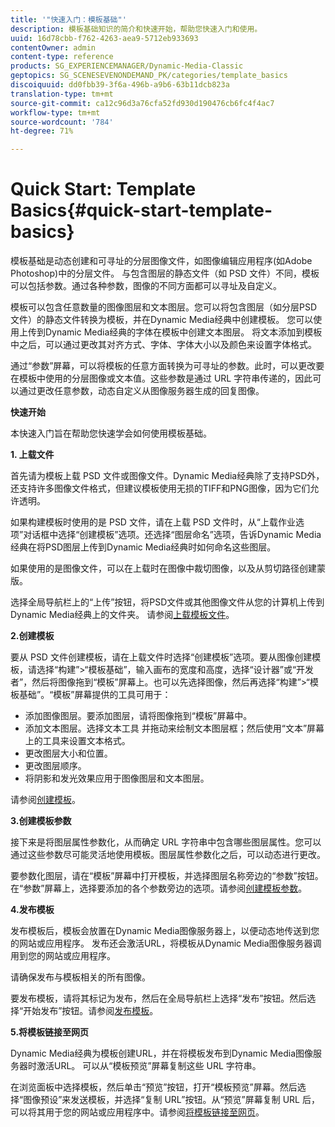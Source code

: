 ```yaml
---
title: '"快速入门：模板基础"'
description: 模板基础知识的简介和快速开始，帮助您快速入门和使用。
uuid: 16d78cbb-f762-4263-aea9-5712eb933693
contentOwner: admin
content-type: reference
products: SG_EXPERIENCEMANAGER/Dynamic-Media-Classic
geptopics: SG_SCENESEVENONDEMAND_PK/categories/template_basics
discoiquuid: dd0fbb39-3f6a-496b-a9b6-63b11dcb823a
translation-type: tm+mt
source-git-commit: ca12c96d3a76cfa52fd930d190476cb6fc4f4ac7
workflow-type: tm+mt
source-wordcount: '784'
ht-degree: 71%

---
```



# Quick Start: Template Basics{#quick-start-template-basics}

模板基础是动态创建和可寻址的分层图像文件，如图像编辑应用程序(如Adobe Photoshop)中的分层文件。 与包含图层的静态文件（如 PSD 文件）不同，模板可以包括参数。通过各种参数，图像的不同方面都可以寻址及自定义。

模板可以包含任意数量的图像图层和文本图层。您可以将包含图层（如分层PSD文件）的静态文件转换为模板，并在Dynamic Media经典中创建模板。 您可以使用上传到Dynamic Media经典的字体在模板中创建文本图层。 将文本添加到模板中之后，可以通过更改其对齐方式、字体、字体大小以及颜色来设置字体格式。

通过“参数”屏幕，可以将模板的任意方面转换为可寻址的参数。此时，可以更改要在模板中使用的分层图像或文本值。这些参数是通过 URL 字符串传递的，因此可以通过更改任意参数，动态自定义从图像服务器生成的回复图像。

**快速开始**

本快速入门旨在帮助您快速学会如何使用模板基础。

**1. 上载文件**

首先请为模板上载 PSD 文件或图像文件。Dynamic Media经典除了支持PSD外，还支持许多图像文件格式，但建议模板使用无损的TIFF和PNG图像，因为它们允许透明。

如果构建模板时使用的是 PSD 文件，请在上载 PSD 文件时，从“上载作业选项”对话框中选择“创建模板”选项。还选择“图层命名”选项，告诉Dynamic Media经典在将PSD图层上传到Dynamic Media经典时如何命名这些图层。

如果使用的是图像文件，可以在上载时在图像中裁切图像，以及从剪切路径创建蒙版。

选择全局导航栏上的“上传”按钮，将PSD文件或其他图像文件从您的计算机上传到Dynamic Media经典上的文件夹。 请参阅[上载模板文件](uploading-template-files.md#uploading_template_files)。

**2.创建模板**

要从 PSD 文件创建模板，请在上载文件时选择“创建模板”选项。要从图像创建模板，请选择“构建”>“模板基础”，输入画布的宽度和高度，选择“设计器”或“开发者”，然后将图像拖到“模板”屏幕上。也可以先选择图像，然后再选择“构建”>“模板基础”。“模板”屏幕提供的工具可用于：

* 添加图像图层。要添加图层，请将图像拖到“模板”屏幕中。
* 添加文本图层。选择文本工具  并拖动来绘制文本图层框；然后使用“文本”屏幕上的工具来设置文本格式。
* 更改图层大小和位置。
* 更改图层顺序。
* 将阴影和发光效果应用于图像图层和文本图层。

请参阅[创建模板](creating-template.md#creating_a_template)。

**3.创建模板参数**

接下来是将图层属性参数化，从而确定 URL 字符串中包含哪些图层属性。您可以通过这些参数尽可能灵活地使用模板。图层属性参数化之后，可以动态进行更改。

要参数化图层，请在“模板”屏幕中打开模板，并选择图层名称旁边的“参数”按钮。在“参数”屏幕上，选择要添加的各个参数旁边的选项。请参阅[创建模板参数](creating-template-parameters.md#creating_template_parameters)。

**4.发布模板**

发布模板后，模板会放置在Dynamic Media图像服务器上，以便动态地传送到您的网站或应用程序。 发布还会激活URL，将模板从Dynamic Media图像服务器调用到您的网站或应用程序。

请确保发布与模板相关的所有图像。

要发布模板，请将其标记为发布，然后在全局导航栏上选择“发布”按钮。然后选择“开始发布”按钮。请参阅[发布模板](publishing-templates.md#publishing_templates)。

**5.将模板链接至网页**

Dynamic Media经典为模板创建URL，并在将模板发布到Dynamic Media图像服务器时激活URL。 可以从“模板预览”屏幕复制这些 URL 字符串。

在浏览面板中选择模板，然后单击“预览”按钮，打开“模板预览”屏幕。然后选择“图像预设”来发送模板，并选择“复制 URL”按钮。从“预览”屏幕复制 URL 后，可以将其用于您的网站或应用程序中。请参阅[将模板链接至网页](linking-template-web-page.md#linking_a_template_to_a_web_page)。
